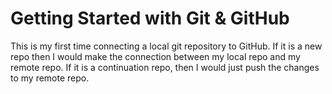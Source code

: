 # Getting Started with Git & GitHub

This is my first time connecting a local git repository to GitHub.
If it is a new repo then I would make the connection between my local repo and my remote repo. If it is a continuation repo, then I would just push the changes to my remote repo.
